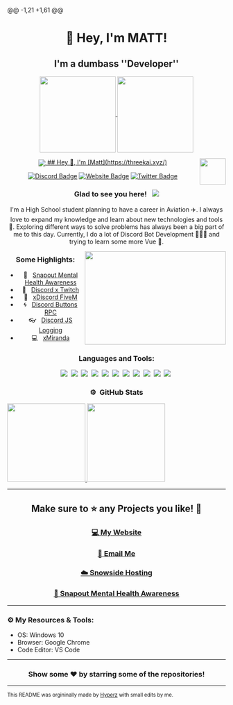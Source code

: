 @@ -1,21 +1,61 @@
<h1 align="center">👋 Hey, I'm MATT!</h1>
<h2 align="center">I'm a dumbass ''Developer''<br></h2>
<p align="center">
    <a href="https://github.com/Matt-js-3K">
    <img align="center" height="175px" src="https://github-readme-stats.vercel.app/api?username=Matt-JS-3K&show_icons=true&theme=react&include_all_commits=true&count_private=true&hide_border=true">
    </a>
    <a href="https://github.com/Matt-JS-3K">
    <img align="center" height="175px" src="https://github-readme-stats.vercel.app/api/top-langs/?username=Matt-JS-3K&hide_border=true&theme=react&layout=compact">
    </a>
</p>
<div align="center">
<a href="https://discord.com/users/317271418846838786">
  <img src="https://lanyard-profile-readme.vercel.app/api/317271418846838786" align="center"/>
## Hey 👋, I'm [Matt](https://threekai.xyz/) 

<img align="right" height="60" width="60" alt="" src="https://threekai.xyzimg/avatar.png" />

[![Discord Badge](https://img.shields.io/badge/-Discord-0e76a8?style=flat-square&logo=Discord&logoColor=white)](https://hypnoticsiege.net/discord)
[![Website Badge](https://img.shields.io/badge/Website-3b5998?style=flat-square&logo=google-chrome&logoColor=white)](https://hypnoticsiege.net/)
[![Twitter Badge](https://img.shields.io/badge/-Twitter-00acee?style=flat-square&logo=Twitter&logoColor=white)](https://twitter.com/hypnoticsiege)

### Glad to see you here! &nbsp; ![](https://komarev.com/ghpvc/?username=HypnoticSiege&label=Views&color=blue&style=plastic) 

I'm a High School student planning to have a career in Aviation ✈️. I always love to expand my knowledge and learn about new technologies and tools 🔨.  Exploring different ways to solve problems has always been a big part of me to this day. Currently, I do a lot of Discord Bot Development 👨🏻‍💻 and trying to learn some more Vue 👀.

<img align="right" height="215" width="325" alt="" src="https://cdn.dribbble.com/users/416610/screenshots/4801105/coding_desk_flat_vector_ui_ux_design_illustration_motion_animation_gif2.gif" />


### Some Highlights:

- 📌 &nbsp; [Snapout Mental Health Awareness](https://snapout.nl/)
- 🚀 &nbsp; [Discord x Twitch](https://github.com/HypnoticSiege/Discord-x-Twitch)
- 🏫 &nbsp; [xDiscord FiveM](https://github.com/HypnoticSiege/xDiscord)
- 🌀 &nbsp; [Discord Buttons RPC](https://github.com/HypnoticSiege/Discord-Buttons-RPC)
- 👓 &nbsp; [Discord JS Logging](https://github.com/HypnoticSiege/Discord-JS-Logging)
- 💻 &nbsp; [xMiranda](https://github.com/HypnoticSiege/xMiranda)

### Languages and Tools:

![](https://img.shields.io/badge/JavaScript-F7DF1E?style=for-the-badge&logo=javascript&logoColor=black)&nbsp;
![](https://img.shields.io/badge/Node.js-43853D?style=for-the-badge&logo=node.js&logoColor=white)&nbsp;
![](https://img.shields.io/badge/Express.js-404D59?style=for-the-badge)&nbsp;
![](https://img.shields.io/badge/HTML5-E34F26?style=for-the-badge&logo=html5&logoColor=white)&nbsp;
![](https://img.shields.io/badge/CSS3-1572B6?style=for-the-badge&logo=css3&logoColor=white)&nbsp;
![](https://img.shields.io/badge/MySQL-00000F?style=for-the-badge&logo=mysql&logoColor=white)&nbsp;
![](https://img.shields.io/badge/Markdown-000000?style=for-the-badge&logo=markdown&logoColor=white)&nbsp;
![](https://img.shields.io/badge/Windows-0078D6?style=for-the-badge&logo=windows&logoColor=white)&nbsp;
![](https://img.shields.io/badge/Linux-d94100?style=for-the-badge&logo=linux&logoColor=white)&nbsp;
![](https://img.shields.io/badge/Discord-7289DA?style=for-the-badge&logo=discord&logoColor=white)&nbsp;
![](https://img.shields.io/badge/GitHub-100000?style=for-the-badge&logo=github&logoColor=white)&nbsp;

### ⚙️ &nbsp;GitHub Stats

<p align="left">
<a href="https://github.com/Itz-Hyperz">
  <img height="180em" src="https://github-readme-stats-eight-theta.vercel.app/api?username=HypnoticSiege&show_icons=true&theme=react&include_all_commits=true&count_private=true"/>
  <img height="180em" src="https://github-readme-stats-eight-theta.vercel.app/api/top-langs/?username=HypnoticSiege&layout=compact&langs_count=8&theme=react"/>
</a>
</div>
<hr>
<h2 align="center">Make sure to ⭐ any Projects you like! 💖</h2>
<h3 align="center"><a href='https://hypnoticsiege.net' target="_blank">💻 My Website</a></h3>
<h3 align="center"><a href='mailto:luis@hypnoticsiege.codes?subject=Your GitHub' target="_blank">📨 Email Me</a></h3>
<h3 align="center"><a href='https://hypnoticsiege.net/snowside' target="_blank">☁️ Snowside Hosting</a></h3>
<h3 align="center"><a href='https://snapout.nl' target="_blank">🧠 Snapout Mental Health Awareness</a></h3>
</p>

---

### ⚙️ My Resources & Tools:

- OS: Windows 10
- Browser: Google Chrome
- Code Editor: VS Code

---

<h3 align=center>Show some ❤️ by starring some of the repositories!</h3>

---
<small>This README was orgininally made by <a href="https://hyperz.net/">Hyperz</a> with small edits by me.</small>
